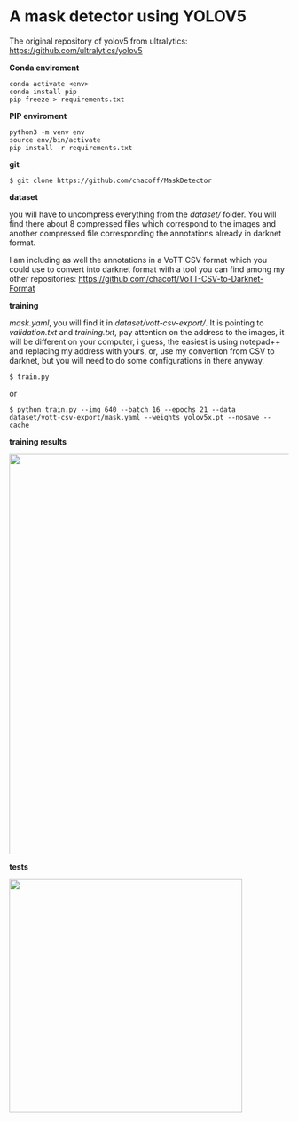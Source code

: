 # A mask detector using YOLOV5

The original repository of yolov5 from ultralytics: https://github.com/ultralytics/yolov5

**Conda enviroment**
```
conda activate <env>
conda install pip
pip freeze > requirements.txt
```
**PIP enviroment**
```
python3 -m venv env
source env/bin/activate
pip install -r requirements.txt
```

**git**
```
$ git clone https://github.com/chacoff/MaskDetector
```


**dataset**

you will have to uncompress everything from the *dataset/* folder. You will find there about 8 compressed files which correspond to the images and another compressed file corresponding the annotations already in darknet format. 

I am including as well the annotations in a VoTT CSV format which you could use to convert into darknet format with a tool you can find among my other repositories: https://github.com/chacoff/VoTT-CSV-to-Darknet-Format



**training**

*mask.yaml*, you will find it in *dataset/vott-csv-export/*. It is pointing to *validation.txt* and *training.txt*, pay attention on the address to the images, it will be different on your computer, i guess, the easiest is using notepad++ and replacing my address with yours, or, use my convertion from CSV to darknet, but you will need to do some configurations in there anyway.

```
$ train.py 
```
or
```
$ python train.py --img 640 --batch 16 --epochs 21 --data dataset/vott-csv-export/mask.yaml --weights yolov5x.pt --nosave --cache
```


**training results**

<image src='https://github.com/chacoff/MaskDetector/blob/main/data/images/results.png' width='720'>


**tests**

<image src='https://github.com/chacoff/MaskDetector/blob/main/data/images/covid_test8.jpg' width='420'>
  
